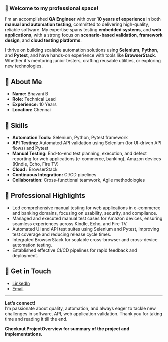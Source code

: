 ### 👋 Welcome to my professional space!

I'm an accomplished **QA Engineer** with over **10 years of experience** in both **manual and automation testing**, committed to delivering high-quality, reliable software. My expertise spans testing **embedded systems**, and **web applications**, with a strong focus on **scenario-based validation**, **framework design**, and **cloud testing platforms**.

I thrive on building scalable automation solutions using **Selenium**, **Python**, and **Pytest**, and have hands-on experience with tools like **BrowserStack**. Whether it's mentoring junior testers, crafting reusable utilities, or exploring new technologies.


## 🔹 About Me

- **Name:** Bhavani B
- **Role:** Technical Lead
- **Experience:** 10 Years
- **Location:** Chennai

## 🔹 Skills

- **Automation Tools:** Selenium, Python, Pytest framework
- **API Testing:** Automated API validation using Selenium (for UI-driven API flows) and Pytest
- **Manual Testing:** End-to-end test planning, execution, and defect reporting for web applications (e-commerce, banking), Amazon devices (Kindle, Echo, Fire TV)
- **Cloud :** BrowserStack
- **Continuous Integration:** CI/CD pipelines
- **Collaboration:** Cross-functional teamwork, Agile methodologies

## 🔹 Professional Highlights

- Led comprehensive manual testing for web applications in e-commerce and banking domains, focusing on usability, security, and compliance.
- Managed and executed manual test cases for Amazon devices, ensuring seamless experiences across Kindle, Echo, and Fire TV.
- Automated UI and API test suites using Selenium and Pytest, improving test coverage and reducing release cycle times.
- Integrated BrowserStack for scalable cross-browser and cross-device automation testing.
- Established effective CI/CD pipelines for rapid feedback and deployment.

## 🔹 Get in Touch

- [LinkedIn](https://www.linkedin.com/in/bhavani-balaji-728595215/)
- [Email](mailto:bhavanibalaji13@gmail.com)

---

**Let’s connect!**  
I’m passionate about quality, automation, and always eager to tackle new challenges in software, API, web application validation.
Thank you for taking time and reading it till the end. 

**Checkout ProjectOverview for summary of the project and implementations.**
